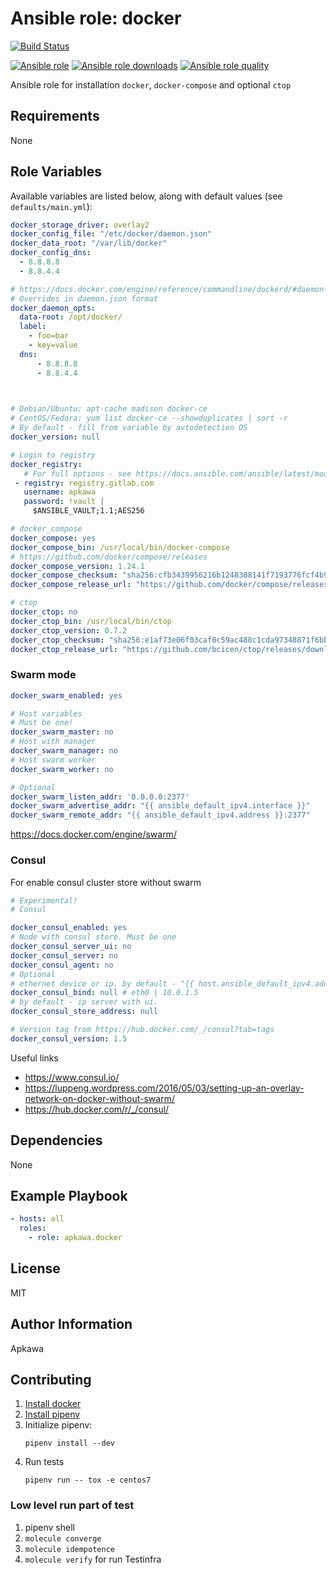 Ansible role: docker
====================
[![Build Status](https://travis-ci.org/apkawa/ansible-role-docker.svg?branch=master)](https://travis-ci.org/apkawa/ansible-role-docker)

[![Ansible role](https://img.shields.io/ansible/role/42615.svg)](https://galaxy.ansible.com/apkawa/docker)
[![Ansible role downloads](https://img.shields.io/ansible/role/d/42615.svg)](https://galaxy.ansible.com/apkawa/docker)
[![Ansible role quality](https://img.shields.io/ansible/quality/42615.svg)](https://galaxy.ansible.com/apkawa/docker)

Ansible role for installation `docker`, `docker-compose` and optional `ctop`

Requirements
------------

None

Role Variables
--------------

Available variables are listed below, along with default values (see `defaults/main.yml`):
```yaml
docker_storage_driver: overlay2
docker_config_file: "/etc/docker/daemon.json"
docker_data_root: "/var/lib/docker"
docker_config_dns:
  - 8.8.8.8
  - 8.8.4.4

# https://docs.docker.com/engine/reference/commandline/dockerd/#daemon-configuration-file
# Overrides in daemon.json format
docker_daemon_opts:
  data-root: /opt/docker/
  label:
    - foo=bar
    - key=value
  dns: 
      - 8.8.8.8
      - 8.8.4.4
    


# Debian/Ubuntu: apt-cache madison docker-ce  
# CentOS/Fedora: yum list docker-ce --showduplicates | sort -r
# By default - fill from variable by avtodetection OS
docker_version: null

# Login to registry
docker_registry:
   # For full options - see https://docs.ansible.com/ansible/latest/modules/docker_login_module.html
 - registry: registry.gitlab.com
   username: apkawa
   password: !vault |
     $ANSIBLE_VAULT;1.1;AES256

# docker_compose
docker_compose: yes
docker_compose_bin: /usr/local/bin/docker-compose
# https://github.com/docker/compose/releases
docker_compose_version: 1.24.1
docker_compose_checksum: "sha256:cfb3439956216b1248308141f7193776fcf4b9c9b49cbbe2fb07885678e2bb8a"
docker_compose_release_url: "https://github.com/docker/compose/releases/download/{{ docker_compose_version }}/docker-compose-Linux-x86_64"

# ctop
docker_ctop: no
docker_ctop_bin: /usr/local/bin/ctop
docker_ctop_version: 0.7.2
docker_ctop_checksum: "sha256:e1af73e06f03caf0c59ac488c1cda97348871f6bb47772c31bbd314ddc494383"
docker_ctop_release_url: "https://github.com/bcicen/ctop/releases/download/v/ctop-{{ docker_ctop_version }}-linux-amd64"
```

### Swarm mode

```yaml
docker_swarm_enabled: yes

# Host variables
# Must be one!
docker_swarm_master: no
# Host with manager
docker_swarm_manager: no
# Host swarm worker
docker_swarm_worker: no

# Optional
docker_swarm_listen_addr: '0.0.0.0:2377'
docker_swarm_advertise_addr: "{{ ansible_default_ipv4.interface }}"
docker_swarm_remote_addr: "{{ ansible_default_ipv4.address }}:2377"
```

https://docs.docker.com/engine/swarm/

### Consul

For enable consul cluster store without swarm

```yaml
# Experimental!
# Consul

docker_consul_enabled: yes
# Node with consul store. Must be one
docker_consul_server_ui: no
docker_consul_server: no
docker_consul_agent: no
# Optional
# ethernet device or ip. by default - "{{ host.ansible_default_ipv4.address }}"
docker_consul_bind: null # eth0 | 10.0.1.5
# by default - ip server with ui. 
docker_consul_store_address: null

# Version tag from https://hub.docker.com/_/consul?tab=tags
docker_consul_version: 1.5
```


Useful links 

* https://www.consul.io/
* https://luppeng.wordpress.com/2016/05/03/setting-up-an-overlay-network-on-docker-without-swarm/
* https://hub.docker.com/r/_/consul/

Dependencies
------------

None

Example Playbook
----------------

```yaml
- hosts: all
  roles:
    - role: apkawa.docker
```

License
-------

MIT 

Author Information
------------------

Apkawa 


Contributing
------------

1. [Install docker](https://docs.docker.com/install/linux/docker-ce/debian/)
2. [Install pipenv](https://docs.pipenv.org/en/latest/install/#installing-pipenv)
3. Initialize pipenv:
    ```
    pipenv install --dev
    ```
4. Run tests
    ``` 
    pipenv run -- tox -e centos7
    ```
   
###  Low level run part of test

1. pipenv shell
2. `molecule converge` 
3. `molecule idempotence`
4. `molecule verify` for run Testinfra
